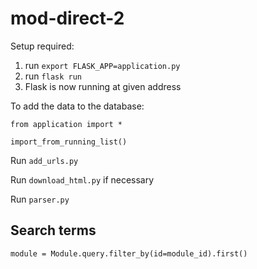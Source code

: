 # mod-direct-2


Setup required:

1. run `export FLASK_APP=application.py`
2. run `flask run`
3. Flask is now running at given address

To add the data to the database:

`from application import *`

`import_from_running_list()`

Run `add_urls.py`

Run `download_html.py` if necessary

Run `parser.py`

## Search terms

`module = Module.query.filter_by(id=module_id).first()`